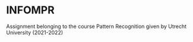 # INFOMPR
Assignment belonging to the course Pattern Recognition given by Utrecht University (2021-2022)
